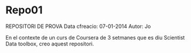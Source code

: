 # Repo01
REPOSITORI DE PROVA
Data cfreacio: 07-01-2014
Autor:  Jo

En el contexte de un curs de Coursera de 3 setmanes que es diu Scientist Data toolbox, creo aquest repositori.
